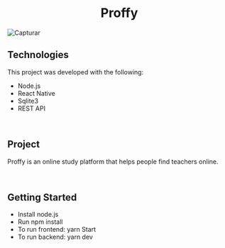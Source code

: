 <h1 align="center">
    Proffy
</h1>

![Capturar](https://user-images.githubusercontent.com/49738156/117736400-784e4080-b1c5-11eb-914a-e5ed8f52df64.PNG)

## Technologies
This project was developed with the following:
- Node.js
- React Native
- Sqlite3
- REST API

<br>

## Project
Proffy is an online study platform that helps people find teachers online.

<br>

## Getting Started
- Install node.js
- Run npm install
- To run frontend: yarn Start
- To run backend: yarn dev
